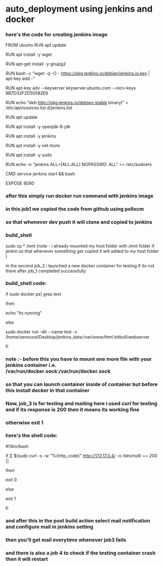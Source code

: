 # auto_deployment using jenkins and docker
### here's the code for creating jenkins image

FROM ubuntu
RUN apt update

RUN apt install -y wget

RUN apt-get install -y gnupg2

RUN bash -c "wget -q -O - https://pkg.jenkins.io/debian/jenkins.io.key | apt-key add -"

RUN apt-key adv --keyserver keyserver.ubuntu.com --recv-keys 9B7D32F2D50582E6

RUN echo "deb http://pkg.jenkins.io/debian-stable binary/" > /etc/apt/sources.list.d/jenkins.list

RUN apt update

RUN apt install -y openjdk-8-jdk

RUN apt install -y jenkins

RUN apt install -y net-tools

RUN apt install -y sudo

RUN echo -n "jenkins     ALL=(ALL:ALL)   NOPASSWD: ALL" >> /etc/sudoers

CMD service jenkins start  && bash

EXPOSE 8080


### after this simply run docker run command with jenkins image



### in this job1 we copied the code from github using pollscm
### so that whenever dev push it will clone and copied to jenkins

### build_shell

sudo cp * /mnt   (note - i already mounted my host folder with /mnt folder if jenkin so that whenever something get copied it will added to my host folder   )

In the second job_2 i launched a new docker container for testing if its not there    after job_1 completed successfully

### build_shell code:

if sudo docker ps| grep test

then

echo "its running"

else

sudo docker run -dit --name test -v /home/zerocool/Desktop/jenkins_data:/var/www/html bitbull/webserver

fi


### note :- before this you have to mount one more file with your jenkins container i.e.  /var/run/docker.sock:/var/run/docker.sock

### so that you can launch container inside of container  but before this install docker in that container


### Now, job_3 is for testing and mailing here i used curl for testing and if its response is 200 then it means its working fine  
### otherwise exit 1

### here's the shell code:

#!/bin/bash

if [[ $(sudo curl  -s -w "%{http_code}" http://172.17.0.4/ -o /dev/null) == 200 ]]

then

exit 0

else

exit 1

fi


### and after this in the post build action select mail notification  and configure mail in jenkins setting

### then you'll get mail everytime whenever job3 fails

### and there is also a job 4 to check if the testing container crash then it will restart


